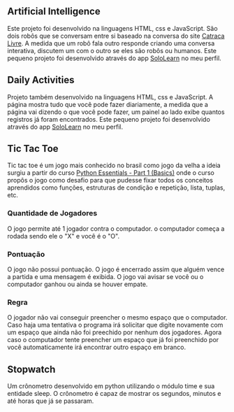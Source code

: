 ## Artificial Intelligence
Este projeto foi desenvolvido na linguagens HTML, css e JavaScript. São dois robôs que se conversam entre si baseado na conversa do site [Catraca Livre](https://catracalivre.com.br/criatividade/conversa-entre-robos-do-google-reune-milhares-de-espectadores/). A medida que um robô fala outro responde criando uma conversa interativa, discutem um com o outro se eles são robôs ou humanos.
Este pequeno projeto foi desenvolvido através do app [SoloLearn](https://www.sololearn.com/profile/2243272) no meu perfil.

## Daily Activities
Projeto também desenvolvido na linguagens HTML, css e JavaScript. A página mostra tudo que você pode fazer diariamente, a medida que a página vai dizendo o que você pode fazer, um painel ao lado exibe quantos registros já foram encontrados.
Este pequeno projeto foi desenvolvido através do app [SoloLearn](https://www.sololearn.com/profile/2243272) no meu perfil.

## Tic Tac Toe
Tic tac toe é um jogo mais conhecido no brasil como jogo da velha a ideia surgiu a partir do curso [Python Essentials - Part 1 (Basics)](https://edube.org/study/pe1) onde o curso propôs o jogo como desafio para que pudesse fixar todos os conceitos aprendidos como funções, estruturas de condição e repetição, lista, tuplas, etc.

### Quantidade de Jogadores
O jogo permite até 1 jogador contra o computador. o computador começa a rodada sendo ele o "X" e você é o "O".

### Pontuação
O jogo não possui pontuação. O jogo é encerrado assim que alguém vence a partida e uma mensagem é exibida. O jogo vai avisar se você ou o computador ganhou ou ainda se houver empate.

### Regra
O jogador não vai conseguir preencher o mesmo espaço que o computador. Caso haja uma tentativa o programa irá solicitar que digite novamente com um espaço que ainda não foi preechido por nenhum dos jogadores. Agora caso o computador tente preencher um espaço que já foi preenchido por você automaticamente irá encontrar outro espaço em branco.

## Stopwatch
Um crônometro desenvolvido em python utilizando o módulo time e sua entidade sleep. O crônometro é capaz de mostrar os segundos, minutos e até horas que já se passaram.